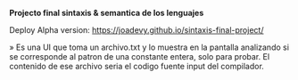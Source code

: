 
**Projecto final sintaxis & semantica de los lenguajes**

Deploy Alpha version: https://joadevy.github.io/sintaxis-final-project/

» Es una UI que toma un archivo.txt y lo muestra en la pantalla analizando si se corresponde al patron de una constante entera, solo para probar. El contenido de ese archivo seria el codigo fuente input del compilador.
